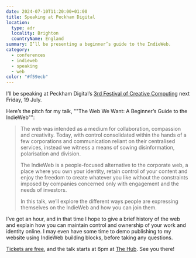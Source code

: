 ```yaml
---
date: 2024-07-10T11:20:00+01:00
title: Speaking at Peckham Digital
location:
  type: adr
  locality: Brighton
  countryName: England
summary: I’ll be presenting a beginner’s guide to the IndieWeb.
category:
  - conferences
  - indieweb
  - speaking
  - web
color: "#f59ecb"
---
```


I’ll be speaking at Peckham Digital’s [3rd Festival of Creative Computing][1] next Friday, 19 July.

Here’s the pitch for my talk, ""The Web We Want: A Beginner’s Guide to the IndieWeb"":

> The web was intended as a medium for collaboration, compassion and creativity. Today, with control consolidated within the hands of a few corporations and communication reliant on their centralised services, instead we witness a means of sowing disinformation, polarisation and division.
>
> The IndieWeb is a people-focused alternative to the corporate web, a place where you own your identity, retain control of your content and enjoy the freedom to create whatever you like without the constraints imposed by companies concerned only with engagement and the needs of investors.
>
> In this talk, we’ll explore the different ways people are expressing themselves on the IndieWeb and how you can join them.

I’ve got an hour, and in that time I hope to give a brief history of the web and explain how you can maintain control and ownership of your work and identity online. I may even have some time to demo publishing to my website using IndieWeb building blocks, before taking any questions.

[Tickets are free][2], and the talk starts at 6pm at [The Hub][3]. See you there!

[1]: https://www.peckhamdigital.org
[2]: https://www.eventbrite.co.uk/e/933969256187
[3]: https://www.arts.ac.uk/colleges/camberwell-college-of-arts/partnerships-knowledge-exchange/the-hub
